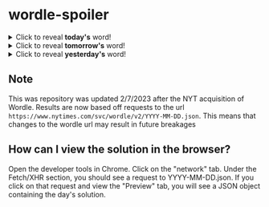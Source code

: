 # wordle-spoiler

<details>
  <summary>Click to reveal <b>today's</b> word!</summary>
  <br>
  <b> write </b>
</details>

<details>
  <summary>Click to reveal <b>tomorrow's</b> word!</summary>
  <br>
  <b> caper </b>
</details>

<details>
  <summary>Click to reveal <b>yesterday's</b> word!</summary>
  <br>
  <b> peace </b>
</details>

## Note
This was repository was updated 2/7/2023 after the NYT acquisition of Wordle. Results are now based off requests to the url `https://www.nytimes.com/svc/wordle/v2/YYYY-MM-DD.json`. This means that changes to the wordle url may result in future breakages

## How can I view the solution in the browser?
Open the developer tools in Chrome. Click on the "network" tab. Under the Fetch/XHR section, you should see a request to YYYY-MM-DD.json. If you click on that request and view the "Preview" tab, you will see a JSON object containing the day's solution.